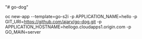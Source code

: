"# go-dog" 


oc new-app --template=go-s2i -p APPLICATION_NAME=hello -p GIT_URI=https://github.com/ajarv/go-dog.git -p APPLICATION_HOSTNAME=hellogo.cloudapps1.origin.com -p GO_MAIN=server